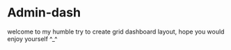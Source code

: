 # Admin-dash
welcome to my humble try to create grid dashboard layout,
hope you would enjoy yourself ^_^
